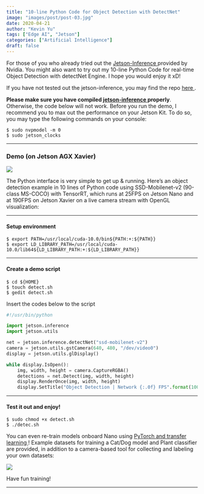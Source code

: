 ```yaml
---
title: "10-line Python Code for Object Detection with DetectNet"
image: "images/post/post-03.jpg"
date: 2020-04-21
author: "Kevin Yu"
tags: ["Edge AI", "Jetson"]
categories: ["Artificial Intelligence"]
draft: false
---
```


For those of you who already tried out the [ Jetson-Inference ](https://github.com/dusty-nv/jetson-inference/blob/master/docs/detectnet-camera-2.md) provided by Nvidia. You might also want to try out my 10-line Python Code for real-time Object Detection with detectNet Engine. I hope you would enjoy it xD!

If you have not tested out the jetson-inference, you may find the repo [ here ](https://github.com/dusty-nv/jetson-inference/blob/master/docs/building-repo-2.md).

**Please make sure you have compiled [ jetson-inference ](<https://github.com/dusty-nv/jetson-inference/blob/master/docs/detectnet-camera-2.md(opens%20in%20a%20new%20tab)>) properly**. Otherwise, the code below will not work. Before you run the demo, I recommend you to max out the performance on your Jetson Kit. To do so, you may type the following commands on your console:

```
$ sudo nvpmodel -m 0
$ sudo jetson_clocks
```

---

### Demo (on Jetson AGX Xavier)

![](https://objectstorage.ap-tokyo-1.oraclecloud.com/n/nrmjjlvckvsb/b/blog-content-20211009/o/post-03-Screen-Shot-2020-04-20-at-12.06.40-AM.png)

The Python interface is very simple to get up & running. Here’s an object detection example in 10 lines of Python code using SSD-Mobilenet-v2 (90-class MS-COCO) with TensorRT, which runs at 25FPS on Jetson Nano and at 190FPS on Jetson Xavier on a live camera stream with OpenGL visualization:

---

#### Setup environment

```
$ export PATH=/usr/local/cuda-10.0/bin${PATH:+:${PATH}}
$ export LD_LIBRARY_PATH=/usr/local/cuda-10.0/lib64${LD_LIBRARY_PATH:+:${LD_LIBRARY_PATH}}
```

---

#### Create a demo script

```
$ cd ${HOME}
$ touch detect.sh
$ gedit detect.sh
```

Insert the codes below to the script

```python
#!/usr/bin/python

import jetson.inference
import jetson.utils

net = jetson.inference.detectNet("ssd-mobilenet-v2")
camera = jetson.utils.gstCamera(640, 480, "/dev/video0")
display = jetson.utils.glDisplay()

while display.IsOpen():
    img, width, height = camera.CaptureRGBA()
    detections = net.Detect(img, width, height)
    display.RenderOnce(img, width, height)
    display.SetTitle("Object Detection | Network {:.0f} FPS".format(1000.0 / net.GetNetworkTime()))
```

---

#### Test it out and enjoy!

```
$ sudo chmod +x detect.sh
$ ./detec.sh
```

You can even re-train models onboard Nano using [ PyTorch and transfer learning ](https://github.com/dusty-nv/jetson-inference/blob/master/docs/pytorch-transfer-learning.md) ! Example datasets for training a Cat/Dog model and Plant classifier are provided, in addition to a camera-based tool for collecting and labeling your own datasets:

![](https://objectstorage.ap-tokyo-1.oraclecloud.com/n/nrmjjlvckvsb/b/blog-content-20211009/o/post-03-0.jpg)

Have fun training!

---
